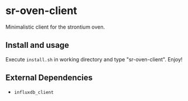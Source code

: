 # sr-oven-client
Minimalistic client for the strontium oven.

## Install and usage
Execute `install.sh` in working directory and type "sr-oven-client". Enjoy!

## External Dependencies
- `influxdb_client`

